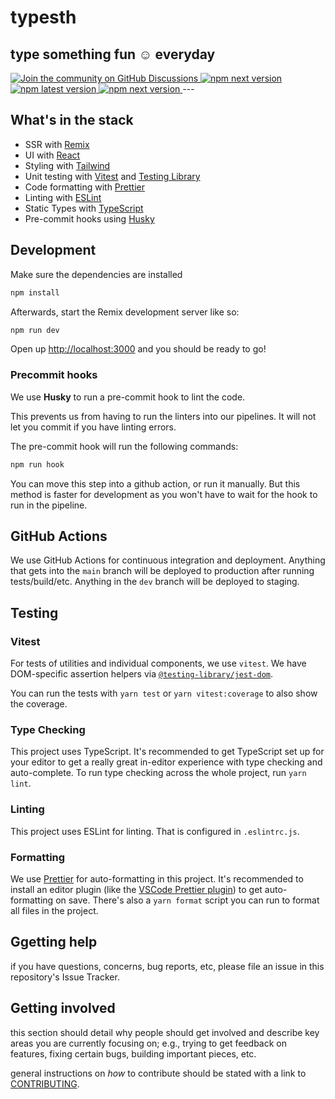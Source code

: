 # typesth
**type something fun ☺ everyday**
---
<a href="https://github.com/thebaodev/typesth/discussions">
<img alt="Join the community on GitHub Discussions" src="https://img.shields.io/badge/Join%20the%20community-on%20GitHub%20Discussions-blue">
</a>
<a href="https://github.com/semantic-release/semantic-release">
<img alt="npm next version" src="https://img.shields.io/badge/semantic--release-angular-e10079?logo=semantic-release">
</a>
<a href="https://www.npmjs.com/package/semantic-release">
<img alt="npm latest version" src="https://img.shields.io/npm/v/semantic-release/latest.svg">
</a>
<a href="https://www.npmjs.com/package/semantic-release">
<img alt="npm next version" src="https://img.shields.io/npm/v/semantic-release/next.svg">
</a>
---

## What's in the stack

- SSR with [Remix](https://remix.run/)
- UI with [React](https://github.com/facebook/react)
- Styling with [Tailwind](https://tailwindcss.com/)
- Unit testing with [Vitest](https://vitest.dev) and [Testing Library](https://testing-library.com)
- Code formatting with [Prettier](https://prettier.io)
- Linting with [ESLint](https://eslint.org)
- Static Types with [TypeScript](https://typescriptlang.org)
- Pre-commit hooks using [Husky](https://typicode.github.io/husky/#/)

## Development

Make sure the dependencies are installed

```sh
npm install
```

Afterwards, start the Remix development server like so:

```sh
npm run dev
```

Open up [http://localhost:3000](http://localhost:3000) and you should be ready to go!

### Precommit hooks

We use **Husky** to run a pre-commit hook to lint the code.

This prevents us from having to run the linters into our pipelines. It will not let you commit if you have linting errors.

The pre-commit hook will run the following commands:

```sh
npm run hook
```

You can move this step into a github action, or run it manually. But this method is faster for development as you won't have to wait for the hook to run in the pipeline.

## GitHub Actions

We use GitHub Actions for continuous integration and deployment. Anything that gets into the `main` branch will be deployed to production after running tests/build/etc. Anything in the `dev` branch will be deployed to staging.

## Testing

### Vitest

For tests of utilities and individual components, we use `vitest`. We have DOM-specific assertion helpers via [`@testing-library/jest-dom`](https://testing-library.com/jest-dom).

You can run the tests with `yarn test` or `yarn vitest:coverage` to also show the coverage.

### Type Checking

This project uses TypeScript. It's recommended to get TypeScript set up for your editor to get a really great in-editor experience with type checking and auto-complete. To run type checking across the whole project, run `yarn lint`.

### Linting

This project uses ESLint for linting. That is configured in `.eslintrc.js`.

### Formatting

We use [Prettier](https://prettier.io/) for auto-formatting in this project. It's recommended to install an editor plugin (like the [VSCode Prettier plugin](https://marketplace.visualstudio.com/items?itemName=esbenp.prettier-vscode)) to get auto-formatting on save. There's also a `yarn format` script you can run to format all files in the project.

## Ggetting help

if you have questions, concerns, bug reports, etc, please file an issue in this repository's Issue Tracker.

## Getting involved

this section should detail why people should get involved and describe key areas you are
currently focusing on; e.g., trying to get feedback on features, fixing certain bugs, building
important pieces, etc.

general instructions on _how_ to contribute should be stated with a link to [CONTRIBUTING](CONTRIBUTING.md).
